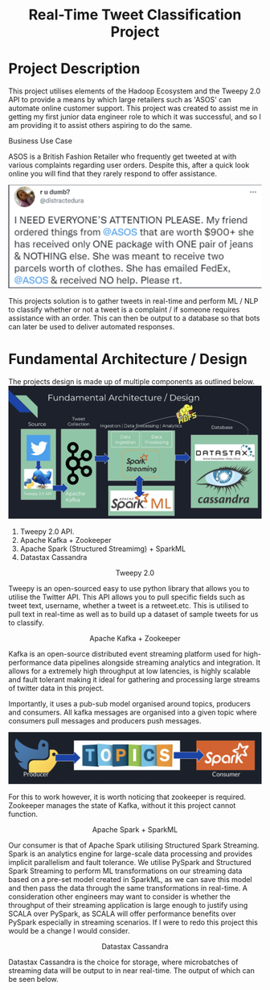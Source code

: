 <h1 align="center">Real-Time Tweet Classification Project</h1>

# Project Description

This project utilises elements of the Hadoop Ecosystem and the Tweepy 2.0 API to provide a means by which large retailers such as 'ASOS' can automate online customer support. This project was created to assist me in getting my first junior data engineer role to which it was successful, and so I am providing it to assist others aspiring to do the same.

<p align="left">Business Use Case</p>

ASOS is a British Fashion Retailer who frequently get tweeted at with various complaints regarding user orders. Despite this, after a quick look online you will find that they rarely respond to offer assistance.

<img src="./Images/Tweet_Example.png">

This projects solution is to gather tweets in real-time and perform ML / NLP to classify whether or not a tweet is a complaint / if someone requires assistance with an order. This can then be output to a database so that bots can later be used to deliver automated responses.

# Fundamental Architecture / Design
The projects design is made up of multiple components as outlined below.
<img src="./Images/Architecture.png">

1. Tweepy 2.0 API.
2. Apache Kafka + Zookeeper
3. Apache Spark (Structured Streamimg) + SparkML
4. Datastax Cassandra

<p align="center">Tweepy 2.0</p>

Tweepy is an open-sourced easy to use python library that allows you to utilise the Twitter API. This API allows you to pull specific fields such as tweet text, username, whether a tweet is a retweet.etc. This is utilised to pull text in real-time as well as to build up a dataset of sample tweets for us to classify.

<p align="center">Apache Kafka + Zookeeper</p>

Kafka is an open-source distributed event streaming platform used for high-performance data pipelines alongside streaming analytics and integration. It allows for a extremely high throughput at low latencies, is highly scalable and fault tolerant making it ideal for gathering and processing large streams of twitter data in this project.

Importantly, it uses a pub-sub model organised around topics, producers and consumers. All kafka messages are organised into a given topic where consumers pull messages and producers push messages.

<img src="./Images/Topic_Explained.png">

For this to work however, it is worth noticing that zookeeper is required. Zookeeper manages the state of Kafka, without it this project cannot function.

<p align="center">Apache Spark + SparkML</p>

Our consumer is that of Apache Spark utilising Structured Spark Streaming. Spark is an analytics engine for large-scale data processing and provides implicit parallelism and fault tolerance. We utilise PySpark and Structured Spark Streaming to perform ML transformations on our streaming data based on a pre-set model created in SparkML, as we can save this model and then pass the data through the same transformations in real-time. 
A consideration other engineers may want to consider is whether the throughput of their streaming application is large enough to justify using SCALA over PySpark, as SCALA will offer performance benefits over PySpark especially in streaming scenarios. If I were to redo this project this would be a change I would consider.

<p align="center">Datastax Cassandra</p>

Datastax Cassandra is the choice for storage, where microbatches of streaming data will be output to in near real-time. The output of which can be seen below.

